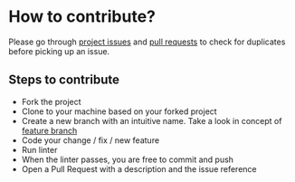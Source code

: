# How to contribute?

Please go through [project issues](https://github.com/ManrajGrover/microbar/issues) and [pull requests](https://github.com/ManrajGrover/microbar/pulls) to check for duplicates before picking up an issue.

## Steps to contribute

* Fork the project
* Clone to your machine based on your forked project
* Create a new branch with an intuitive name. Take a look in concept of [feature branch](https://martinfowler.com/bliki/FeatureBranch.html)
* Code your change / fix / new feature
* Run linter
* When the linter passes, you are free to commit and push
* Open a Pull Request with a description and the issue reference
